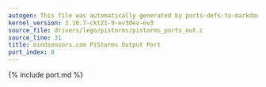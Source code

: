 ```yaml
---
autogen: This file was automatically generated by ports-defs-to-markdown.py
kernel_version: 3.16.7-ckt21-9-ev3dev-ev3
source_file: drivers/lego/pistorms/pistorms_ports_out.c
source_line: 31
title: mindsensors.com PiStorms Output Port
port_index: 8
---
```


{% include port.md %}
